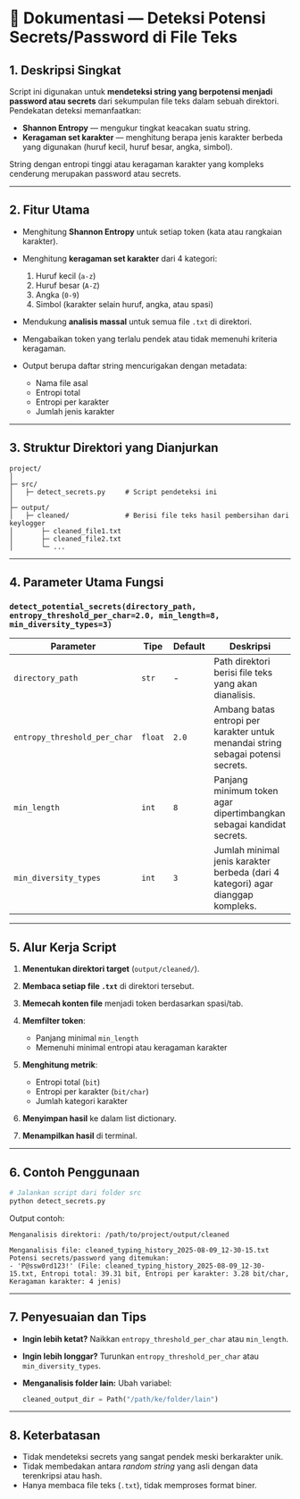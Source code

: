 # 📄 Dokumentasi — Deteksi Potensi Secrets/Password di File Teks

## 1. Deskripsi Singkat

Script ini digunakan untuk **mendeteksi string yang berpotensi menjadi password atau secrets** dari sekumpulan file teks dalam sebuah direktori.
Pendekatan deteksi memanfaatkan:

* **Shannon Entropy** — mengukur tingkat keacakan suatu string.
* **Keragaman set karakter** — menghitung berapa jenis karakter berbeda yang digunakan (huruf kecil, huruf besar, angka, simbol).

String dengan entropi tinggi atau keragaman karakter yang kompleks cenderung merupakan password atau secrets.

---

## 2. Fitur Utama

* Menghitung **Shannon Entropy** untuk setiap token (kata atau rangkaian karakter).
* Menghitung **keragaman set karakter** dari 4 kategori:

  1. Huruf kecil (`a-z`)
  2. Huruf besar (`A-Z`)
  3. Angka (`0-9`)
  4. Simbol (karakter selain huruf, angka, atau spasi)
* Mendukung **analisis massal** untuk semua file `.txt` di direktori.
* Mengabaikan token yang terlalu pendek atau tidak memenuhi kriteria keragaman.
* Output berupa daftar string mencurigakan dengan metadata:

  * Nama file asal
  * Entropi total
  * Entropi per karakter
  * Jumlah jenis karakter

---

## 3. Struktur Direktori yang Dianjurkan

```log
project/
│
├─ src/
│   ├─ detect_secrets.py     # Script pendeteksi ini
│
├─ output/
│   ├─ cleaned/              # Berisi file teks hasil pembersihan dari keylogger
│       ├─ cleaned_file1.txt
│       ├─ cleaned_file2.txt
│       └─ ...
```

---

## 4. Parameter Utama Fungsi

### `detect_potential_secrets(directory_path, entropy_threshold_per_char=2.0, min_length=8, min_diversity_types=3)`

| Parameter                    | Tipe    | Default | Deskripsi                                                                        |
| ---------------------------- | ------- | ------- | -------------------------------------------------------------------------------- |
| `directory_path`             | `str`   | -       | Path direktori berisi file teks yang akan dianalisis.                            |
| `entropy_threshold_per_char` | `float` | `2.0`   | Ambang batas entropi per karakter untuk menandai string sebagai potensi secrets. |
| `min_length`                 | `int`   | `8`     | Panjang minimum token agar dipertimbangkan sebagai kandidat secrets.             |
| `min_diversity_types`        | `int`   | `3`     | Jumlah minimal jenis karakter berbeda (dari 4 kategori) agar dianggap kompleks.  |

---

## 5. Alur Kerja Script

1. **Menentukan direktori target** (`output/cleaned/`).
2. **Membaca setiap file `.txt`** di direktori tersebut.
3. **Memecah konten file** menjadi token berdasarkan spasi/tab.
4. **Memfilter token**:

   * Panjang minimal `min_length`
   * Memenuhi minimal entropi atau keragaman karakter
5. **Menghitung metrik**:

   * Entropi total (`bit`)
   * Entropi per karakter (`bit/char`)
   * Jumlah kategori karakter
6. **Menyimpan hasil** ke dalam list dictionary.
7. **Menampilkan hasil** di terminal.

---

## 6. Contoh Penggunaan

```bash
# Jalankan script dari folder src
python detect_secrets.py
```

Output contoh:

```log
Menganalisis direktori: /path/to/project/output/cleaned

Menganalisis file: cleaned_typing_history_2025-08-09_12-30-15.txt
Potensi secrets/password yang ditemukan:
- 'P@ssw0rd123!' (File: cleaned_typing_history_2025-08-09_12-30-15.txt, Entropi total: 39.31 bit, Entropi per karakter: 3.28 bit/char, Keragaman karakter: 4 jenis)
```

---

## 7. Penyesuaian dan Tips

* **Ingin lebih ketat?**
  Naikkan `entropy_threshold_per_char` atau `min_length`.
* **Ingin lebih longgar?**
  Turunkan `entropy_threshold_per_char` atau `min_diversity_types`.
* **Menganalisis folder lain:**
  Ubah variabel:

  ```python
  cleaned_output_dir = Path("/path/ke/folder/lain")
  ```

---

## 8. Keterbatasan

* Tidak mendeteksi secrets yang sangat pendek meski berkarakter unik.
* Tidak membedakan antara *random string* yang asli dengan data terenkripsi atau hash.
* Hanya membaca file teks (`.txt`), tidak memproses format biner.

